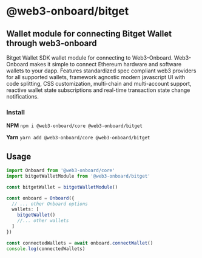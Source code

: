 # @web3-onboard/bitget

## Wallet module for connecting Bitget Wallet through web3-onboard

Bitget Wallet SDK wallet module for connecting to Web3-Onboard. Web3-Onboard makes it simple to connect Ethereum hardware and software wallets to your dapp. Features standardized spec compliant web3 providers for all supported wallets, framework agnostic modern javascript UI with code splitting, CSS customization, multi-chain and multi-account support, reactive wallet state subscriptions and real-time transaction state change notifications.

### Install

**NPM**
`npm i @web3-onboard/core @web3-onboard/bitget`

**Yarn**
`yarn add @web3-onboard/core @web3-onboard/bitget`

## Usage

```typescript
import Onboard from '@web3-onboard/core'
import bitgetWalletModule from '@web3-onboard/bitget'

const bitgetWallet = bitgetWalletModule()

const onboard = Onboard({
  // ... other Onboard options
  wallets: [
    bitgetWallet()
    //... other wallets
  ]
})

const connectedWallets = await onboard.connectWallet()
console.log(connectedWallets)
```
